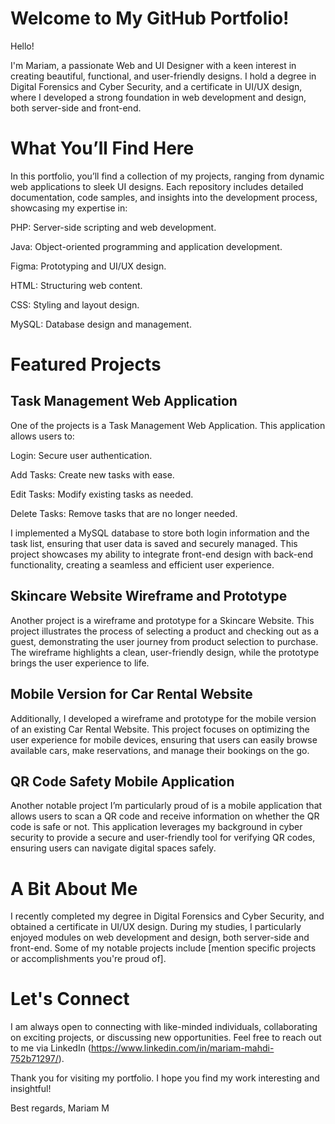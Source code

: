 # Welcome to My GitHub Portfolio!

Hello! 

I'm Mariam, a passionate Web and UI Designer with a keen interest in creating beautiful, functional, and user-friendly designs. I hold a degree in Digital Forensics and Cyber Security, and a certificate in UI/UX design, where I developed a strong foundation in web development and design, both server-side and front-end.

# What You’ll Find Here
In this portfolio, you’ll find a collection of my projects, ranging from dynamic web applications to sleek UI designs. Each repository includes detailed documentation, code samples, and insights into the development process, showcasing my expertise in:

PHP: Server-side scripting and web development.

Java: Object-oriented programming and application development.

Figma: Prototyping and UI/UX design.

HTML: Structuring web content.

CSS: Styling and layout design.

MySQL: Database design and management.

# Featured Projects
## Task Management Web Application
One of the projects is a Task Management Web Application. This application allows users to:

Login: Secure user authentication.

Add Tasks: Create new tasks with ease.

Edit Tasks: Modify existing tasks as needed.

Delete Tasks: Remove tasks that are no longer needed.

I implemented a MySQL database to store both login information and the task list, ensuring that user data is saved and securely managed. This project showcases my ability to integrate front-end design with back-end functionality, creating a seamless and efficient user experience.

## Skincare Website Wireframe and Prototype
Another project is a wireframe and prototype for a Skincare Website. This project illustrates the process of selecting a product and checking out as a guest, demonstrating the user journey from product selection to purchase. The wireframe highlights a clean, user-friendly design, while the prototype brings the user experience to life.

## Mobile Version for Car Rental Website
Additionally, I developed a wireframe and prototype for the mobile version of an existing Car Rental Website. This project focuses on optimizing the user experience for mobile devices, ensuring that users can easily browse available cars, make reservations, and manage their bookings on the go.

## QR Code Safety Mobile Application
Another notable project I’m particularly proud of is a mobile application that allows users to scan a QR code and receive information on whether the QR code is safe or not. This application leverages my background in cyber security to provide a secure and user-friendly tool for verifying QR codes, ensuring users can navigate digital spaces safely.

# A Bit About Me
I recently completed my degree in Digital Forensics and Cyber Security, and obtained a certificate in UI/UX design. During my studies, I particularly enjoyed modules on web development and design, both server-side and front-end. Some of my notable projects include [mention specific projects or accomplishments you're proud of].

# Let's Connect
I am always open to connecting with like-minded individuals, collaborating on exciting projects, or discussing new opportunities. Feel free to reach out to me via LinkedIn (https://www.linkedin.com/in/mariam-mahdi-752b71297/).

Thank you for visiting my portfolio. I hope you find my work interesting and insightful!

Best regards,
Mariam M

